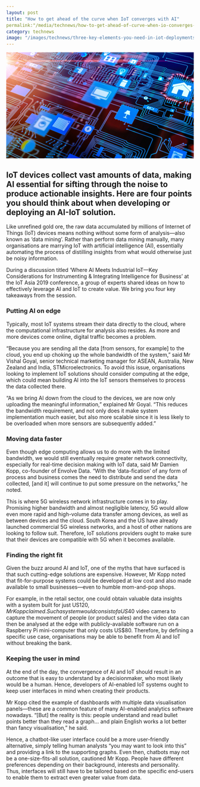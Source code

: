 ```yaml
---
layout: post
title: "How to get ahead of the curve when IoT converges with AI"
permalink:"/media/technews/how-to-get-ahead-of-curve-when-io-converges-with-ai"
category: technews
image: "/images/technews/three-key-elements-you-need-in-iot-deployments-part1.png"
---
```


![Three key elements needed in IoT deployments](/images/technews/three-key-elements-you-need-in-iot-deployments-part1.png)

IoT devices collect vast amounts of data, making AI essential for sifting through the noise to produce actionable insights. Here are four points you should think about when developing or deploying an AI-IoT solution.
---
 
Like unrefined gold ore, the raw data accumulated by millions of Internet of Things (IoT) devices means nothing without some form of analysis—also known as ‘data mining’. Rather than perform data mining manually, many organisations are marrying IoT with artificial intelligence (AI), essentially automating the process of distilling insights from what would otherwise just be noisy information. 

During a discussion titled ‘Where AI Meets Industrial IoT—Key Considerations for Instrumenting & Integrating Intelligence for Business’ at the IoT Asia 2019 conference, a group of experts shared ideas on how to effectively leverage AI and IoT to create value. We bring you four key takeaways from the session.

### **Putting AI on edge**

Typically, most IoT systems stream their data directly to the cloud, where the computational infrastructure for analysis also resides. As more and more devices come online, digital traffic becomes a problem. 

“Because you are sending all the data [from sensors, for example] to the cloud, you end up choking up the whole bandwidth of the system,” said Mr Vishal Goyal, senior technical marketing manager for ASEAN, Australia, New Zealand and India, STMicroelectronics. To avoid this issue, organisations looking to implement IoT solutions should consider computing at the edge, which could mean building AI into the IoT sensors themselves to process the data collected there.

“As we bring AI down from the cloud to the devices, we are now only uploading the meaningful information,” explained Mr Goyal. “This reduces the bandwidth requirement, and not only does it make system implementation much easier, but also more scalable since it is less likely to be overloaded when more sensors are subsequently added.”

### **Moving data faster**

Even though edge computing allows us to do more with the limited bandwidth, we would still eventually require greater network connectivity, especially for real-time decision making with IoT data, said Mr Damien Kopp, co-founder of Envolve Data. “With the ‘data-fication’ of any form of process and business comes the need to distribute and send the data collected, [and it] will continue to put some pressure on the networks,” he noted.

This is where 5G wireless network infrastructure comes in to play. Promising higher bandwidth and almost negligible latency, 5G would allow even more rapid and high-volume data transfer among devices, as well as between devices and the cloud. South Korea and the US have already launched commercial 5G wireless networks, and a host of other nations are looking to follow suit. Therefore, IoT solutions providers ought to make sure that their devices are compatible with 5G when it becomes available.

### **Finding the right fit**

Given the buzz around AI and IoT, one of the myths that have surfaced is that such cutting-edge solutions are expensive. However, Mr Kopp noted that fit-for-purpose systems could be developed at low cost and also made available to small businesses—even to humble mom-and-pop shops. 

For example, in the retail sector, one could obtain valuable data insights with a system built for just US$120, Mr Kopp claimed. Such a system would consist of a US$40 video camera to capture the movement of people (or product sales) and the video data can then be analysed at the edge with publicly-available software run on a Raspberry Pi mini-computer that only costs US$80. Therefore, by defining a specific use case, organisations may be able to benefit from AI and IoT without breaking the bank.

### **Keeping the user in mind**

At the end of the day, the convergence of AI and IoT should result in an outcome that is easy to understand by a decisionmaker, who most likely would be a human. Hence, developers of AI-enabled IoT systems ought to keep user interfaces in mind when creating their products. 

Mr Kopp cited the example of dashboards with multiple data visualisation panels—these are a common feature of many AI-enabled analytics software nowadays. “[But] the reality is this: people understand and read bullet points better than they read a graph… and plain English works a lot better than fancy visualisation,” he said.

Hence, a chatbot-like user interface could be a more user-friendly alternative, simply telling human analysts “you may want to look into this” and providing a link to the supporting graphs. Even then, chatbots may not be a one-size-fits-all solution, cautioned Mr Kopp. People have different preferences depending on their background, interests and personality. Thus, interfaces will still have to be tailored based on the specific end-users to enable them to extract even greater value from data.

